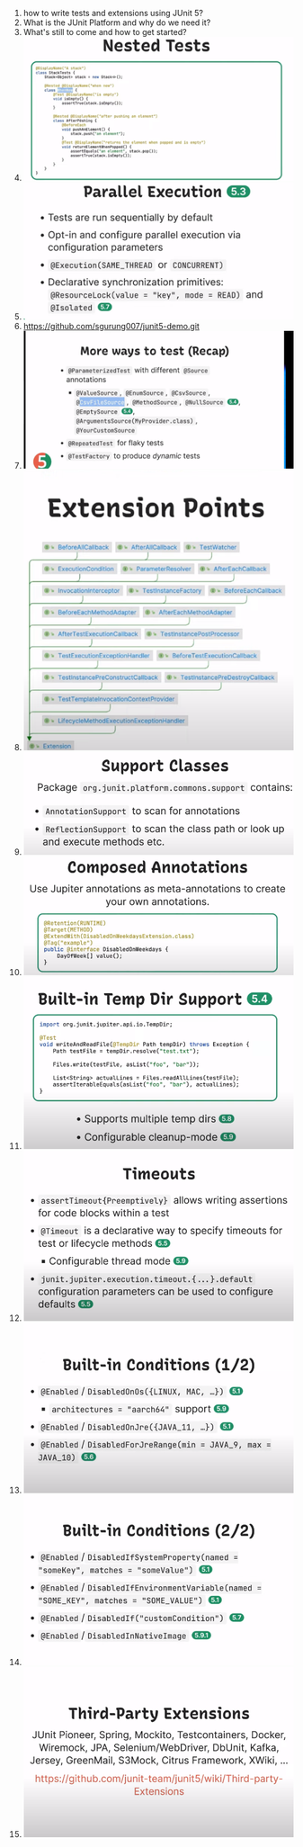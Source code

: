 1. how to write tests and extensions using JUnit 5?
2. What is the JUnit Platform and why do we need it?
3. What's still to come and how to get started?
4. ![img.png](img.png)
5. ![img_1.png](img_1.png)
6. https://github.com/sgurung007/junit5-demo.git
7. ![img_2.png](img_2.png)
8. ![img_3.png](img_3.png)
9. ![img_4.png](img_4.png)
10. ![img_5.png](img_5.png)
11. ![img_6.png](img_6.png)
12. ![img_7.png](img_7.png)
13. ![img_8.png](img_8.png)
14. ![img_9.png](img_9.png)
15. ![img_10.png](img_10.png)
